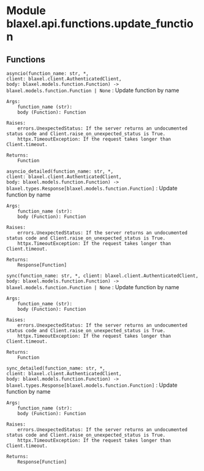 Module blaxel.api.functions.update_function
===========================================

Functions
---------

`asyncio(function_name: str, *, client: blaxel.client.AuthenticatedClient, body: blaxel.models.function.Function) ‑> blaxel.models.function.Function | None`
:   Update function by name
    
    Args:
        function_name (str):
        body (Function): Function
    
    Raises:
        errors.UnexpectedStatus: If the server returns an undocumented status code and Client.raise_on_unexpected_status is True.
        httpx.TimeoutException: If the request takes longer than Client.timeout.
    
    Returns:
        Function

`asyncio_detailed(function_name: str, *, client: blaxel.client.AuthenticatedClient, body: blaxel.models.function.Function) ‑> blaxel.types.Response[blaxel.models.function.Function]`
:   Update function by name
    
    Args:
        function_name (str):
        body (Function): Function
    
    Raises:
        errors.UnexpectedStatus: If the server returns an undocumented status code and Client.raise_on_unexpected_status is True.
        httpx.TimeoutException: If the request takes longer than Client.timeout.
    
    Returns:
        Response[Function]

`sync(function_name: str, *, client: blaxel.client.AuthenticatedClient, body: blaxel.models.function.Function) ‑> blaxel.models.function.Function | None`
:   Update function by name
    
    Args:
        function_name (str):
        body (Function): Function
    
    Raises:
        errors.UnexpectedStatus: If the server returns an undocumented status code and Client.raise_on_unexpected_status is True.
        httpx.TimeoutException: If the request takes longer than Client.timeout.
    
    Returns:
        Function

`sync_detailed(function_name: str, *, client: blaxel.client.AuthenticatedClient, body: blaxel.models.function.Function) ‑> blaxel.types.Response[blaxel.models.function.Function]`
:   Update function by name
    
    Args:
        function_name (str):
        body (Function): Function
    
    Raises:
        errors.UnexpectedStatus: If the server returns an undocumented status code and Client.raise_on_unexpected_status is True.
        httpx.TimeoutException: If the request takes longer than Client.timeout.
    
    Returns:
        Response[Function]
